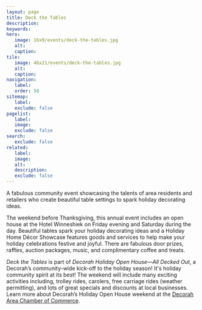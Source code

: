 ```yaml
---
layout: page
title: Deck the Tables
description:
keywords:
hero:
   image: 16x9/events/deck-the-tables.jpg
   alt: 
   caption: 
tile:
   image: 46x21/events/deck-the-tables.jpg
   alt: 
   caption:
navigation:
   label:
   order: 50
sitemap:
   label:
   exclude: false
pagelist:
   label:
   image:
   exclude: false  
search:
   exclude: false
related:
   label:
   image:
   alt:
   description:
   exclude: false
---
```

A fabulous community event showcasing the talents of area residents and retailers who create beautiful table settings to spark holiday decorating ideas.

The weekend before Thanksgiving, this annual event includes an open house at the Hotel Winneshiek on Friday evening and Saturday during the day. Beautiful tables spark your holiday decorating ideas and a Holiday Home Décor Showcase features goods and services to help make your holiday celebrations festive and joyful. There are fabulous door prizes, raffles, auction packages, music, and complimentary coffee and treats.

_Deck the Tables_ is part of _Decorah Holiday Open House—All Decked Out_, a Decorah’s community-wide kick-off to the holiday season! It's holiday community spirit at its best! The weekend will include many exciting activities including, trolley rides, carolers, free carriage rides (weather permitting), and lots of great specials and discounts at local businesses. Learn more about Decorah’s Holiday Open House weekend at the [Decorah Area Chamber of Commerce](decorahareachamber.com).